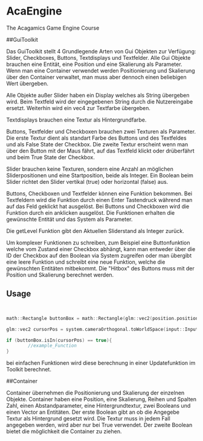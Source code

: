 # AcaEngine
The Acagamics Game Engine Course

##GuiToolkit

Das GuiToolkit stellt 4 Grundlegende Arten von Gui Objekten zur Verfügung: Slider, Checkboxes, Buttons, Textdisplays und Textfelder. 
Alle Gui Objekte brauchen eine Entität, eine Position und eine Skalierung als Parameter.
Wenn man eine Container verwendet werden Positionierung und Skalierung über den Container verwaltet, man muss aber dennoch einen beliebigen Wert übergeben.

Alle Objekte außer Slider haben ein Display welches als String übergeben wird. Beim Textfeld wird der eingegebenen String durch die Nutzereingabe ersetzt.
Weiterhin wird ein vec4 zur Textfarbe übergeben.

Textdisplays brauchen eine Textur als Hintergrundfarbe.

Buttons, Textfelder und Checkboxen brauchen zwei Texturen als Parameter.
Die erste Textur dient als standart Farbe des Buttons und des Textfeldes und als False State der Checkbox.
Die zweite Textur erscheint wenn man über den Button mit der Maus fährt, auf das Textfeld klickt oder drüberfährt und beim True State der Checkbox.

Slider brauchen keine Texturen, sondern eine Anzahl an möglichen Sliderpositionen und eine Startposition, beide als Integer.
Ein Boolean beim Slider richtet den Slider vertikal (true) oder horizontal (false) aus.

Buttons, Checkboxen und Textfelder können eine Funktion bekommen. Bei Textfeldern wird die Funktion durch einen Enter Tastendruck während man auf das Feld geklickt hat ausgelöst.
Bei Buttons und Checkboxen wird die Funktion durch ein anklicken ausgelöst.
Die Funktionen erhalten die gewünschte Entität und das System als Parameter.

Die getLevel Funktion gibt den Aktuellen Sliderstand als Integer zurück.

Um komplexer Funktionen zu schreiben, zum Beispiel eine Buttonfunktion welche vom Zustand einer Checkbox abhängt, kann man entweder über die ID der Checkbox auf den Boolean via System zugreifen
oder man übergibt eine leere Funktion und schreibt eine neue Funktion, welche die gewünschten Entitäten mitbekommt. Die "Hitbox" des Buttons muss mit der Position und Skalierung berechnet werden.


## Usage

```c++


math::Rectangle buttonBox = math::Rectangle(glm::vec2(position.position[0], position.position[1]), glm::vec2(position.position[0] + scale.scale[0], position.position[1] + scale.scale[1]));

glm::vec2 cursorPos = system.cameraOrthogonal.toWorldSpace(input::InputManager::getCursorPos());

if (buttonBox.isIn(cursorPos) == true){
        //example_Function
}

```

bei einfachen Funktionen wird diese berechnung in einer Updatefunktion im Toolkit berechnet.

##Container

Container übernehmen die Positionierung und Skalierung der einzelnen Objekte. Container haben eine Position, eine Skalierung, Reihen und Spalten Zahl, einen Abstandparameter, eine Hintergrundtextur,
zwei Booleans und einen Vector an Entitäten.
Der erste Boolean gibt an ob die Angegebe Textur als Hintergrund gesetzt wird. Die Textur muss in jedem Fall angegeben werden, wird aber nur bei True verwendet.
Der zweite Boolean bietet die möglichkeit die Container zu ziehen.
